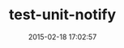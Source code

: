 ---
layout: post
title:  "test-unit-notify"
repo:   "test-unit/test-unit-notify"
date:   2015-02-18 17:02:57
gemurl: https://github.com/test-unit/test-unit-notify
---